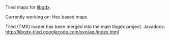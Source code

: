 Tiled maps for [libgdx](http://code.google.com/p/libgdx/).

Currently working on: Hex based maps

Tiled (TMX) loader has been merged into the main libgdx project.
Javadocs: http://libgdx-tiled.googlecode.com/svn/api/index.html
